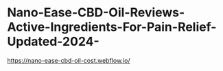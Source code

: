 # Nano-Ease-CBD-Oil-Reviews-Active-Ingredients-For-Pain-Relief-Updated-2024-
https://nano-ease-cbd-oil-cost.webflow.io/
